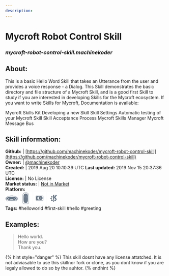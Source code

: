 ```yaml
---
description: 
---
```


# Mycroft Robot Control Skill  
### _mycroft-robot-control-skill.machinekoder_  
## About:  
This is a basic Hello Word Skill that takes an Utterance from the user and provides a voice response - a Dialog. This Skill demonstrates the basic directory and file structure of a Mycroft Skill, and is a good first Skill to study if you are interested in developing Skills for the Mycroft ecosystem.
If you want to write Skills for Mycroft, Documentation is available:

Mycroft Skills Kit
Developing a new Skill
Skill Settings
Automatic testing of your Mycroft Skill
Skill Acceptance Process
Mycroft Skills Manager
Mycroft Message Bus


## Skill information:  
**Github:** | [https://github.com/machinekoder/mycroft-robot-control-skill](https://github.com/machinekoder/mycroft-robot-control-skill)  
**Owner:** | [@machinekoder](https://github.com/machinekoder)  
**Created:** | 2019 Aug 20 10:10:39 UTC  **Last updated:** 2019 Nov 15 20:37:36 UTC  
**License:** | No License  
**Market status:** | [Not in Market](https://market.mycroft.ai/skill/)  
**Platform:**  
 ![Mark I](../.gitbook/assets/mark-1-icon.png)  ![Mark II](../.gitbook/assets/mark-2-icon.png)  ![Picroft](../.gitbook/assets/picroft-icon.png)  ![plasmoid](../.gitbook/assets/kde.png)   
**Tags:** \#helloworld \#first-skill \#hello \#greeting   
## Examples:  
> Hello world.  
> How are you?  
> Thank you.  
  
{% hint style="danger" %}
This skill dosnt have any license attatched. It is not adviasable to use this skillnor fork or clone, as you dont know if you are legaly allowed to do so by the auhtor.
{% endhint %}
